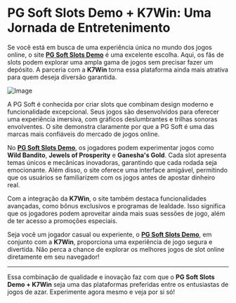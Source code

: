 # PG Soft Slots Demo + K7Win: Uma Jornada de Entretenimento

Se você está em busca de uma experiência única no mundo dos jogos online, o site **[PG Soft Slots Demo](https://www.demoslotsfun.com/pt/slots-demo/pg-soft)** é uma excelente escolha. Aqui, os fãs de slots podem explorar uma ampla gama de jogos sem precisar fazer um depósito. A parceria com a **K7Win** torna essa plataforma ainda mais atrativa para quem deseja diversão garantida.

![Image](https://github.com/user-attachments/assets/b9de9dee-b60e-46a0-9e49-3c6ca594ed6f)

A PG Soft é conhecida por criar slots que combinam design moderno e funcionalidade excepcional. Seus jogos são desenvolvidos para oferecer uma experiência imersiva, com gráficos deslumbrantes e trilhas sonoras envolventes. O site demonstra claramente por que a PG Soft é uma das marcas mais confiáveis do mercado de jogos online.

No **[PG Soft Slots Demo](https://www.demoslotsfun.com/pt/slots-demo/pg-soft)**, os jogadores podem experimentar jogos como **Wild Bandito**, **Jewels of Prosperity** e **Ganesha's Gold**. Cada slot apresenta temas únicos e mecânicas inovadoras, garantindo que cada rodada seja emocionante. Além disso, o site oferece uma interface amigável, permitindo que os usuários se familiarizem com os jogos antes de apostar dinheiro real.

Com a integração da **K7Win**, o site também destaca funcionalidades avançadas, como bônus exclusivos e programas de lealdade. Isso significa que os jogadores podem aproveitar ainda mais suas sessões de jogo, além de ter acesso a promoções especiais.

Seja você um jogador casual ou experiente, o **[PG Soft Slots Demo](https://www.demoslotsfun.com/pt/slots-demo/pg-soft)**, em conjunto com a **K7Win**, proporciona uma experiência de jogo segura e divertida. Não perca a chance de explorar os melhores jogos de slot online diretamente em seu navegador!

---

Essa combinação de qualidade e inovação faz com que o **PG Soft Slots Demo + K7Win** seja uma das plataformas preferidas entre os entusiastas de jogos de azar. Experimente agora mesmo e veja por si só!